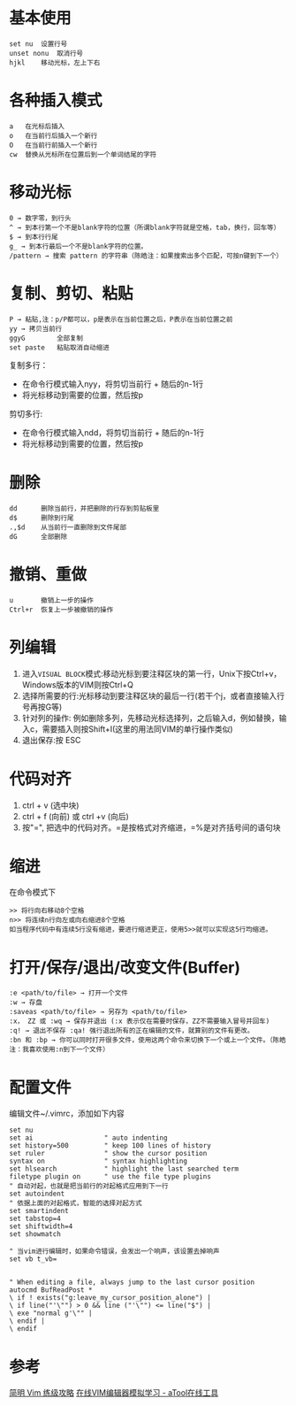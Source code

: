 # 基本使用

    set nu  设置行号
    unset nonu  取消行号
    hjkl    移动光标，左上下右
# 各种插入模式

    a   在光标后插入
    o   在当前行后插入一个新行
    O   在当前行前插入一个新行
    cw  替换从光标所在位置后到一个单词结尾的字符
# 移动光标

    0 → 数字零，到行头
    ^ → 到本行第一个不是blank字符的位置（所谓blank字符就是空格，tab，换行，回车等）
    $ → 到本行行尾
    g_ → 到本行最后一个不是blank字符的位置。
    /pattern → 搜索 pattern 的字符串（陈皓注：如果搜索出多个匹配，可按n键到下一个）

# 复制、剪切、粘贴

    P → 粘贴,注：p/P都可以，p是表示在当前位置之后，P表示在当前位置之前
    yy → 拷贝当前行
    ggyG        全部复制
    set paste   粘贴取消自动缩进
复制多行：
* 在命令行模式输入nyy，将剪切当前行 + 随后的n-1行
* 将光标移动到需要的位置，然后按p

剪切多行:
* 在命令行模式输入ndd，将剪切当前行 + 随后的n-1行
* 将光标移动到需要的位置，然后按p

# 删除

    dd      删除当前行，并把删除的行存到剪贴板里
    d$      删除到行尾
    .,$d    从当前行一直删除到文件尾部
    dG      全部删除
# 撤销、重做

    u       撤销上一步的操作
    Ctrl+r  恢复上一步被撤销的操作
    
# 列编辑

1. 进入`VISUAL BLOCK`模式:移动光标到要注释区块的第一行，Unix下按Ctrl+v，Windows版本的VIM则按Ctrl+Q
2. 选择所需要的行:光标移动到要注释区块的最后一行(若干个j，或者直接输入行号再按G等)
3. 针对列的操作: 例如删除多列，先移动光标选择列，之后输入d，例如替换，输入c，需要插入则按Shift+I(这里的用法同VIM的单行操作类似)
4. 退出保存:按 ESC

# 代码对齐
1. ctrl + v (选中块)
2. ctrl + f (向前) 或 ctrl +v (向后)
3. 按"=", 把选中的代码对齐。=是按格式对齐缩进，=%是对齐括号间的语句块

# 缩进
在命令模式下

    >> 将行向右移动8个空格
    n>> 将连续n行向左或向右缩进8个空格
    如当程序代码中有连续5行没有缩进，要进行缩进更正，使用5>>就可以实现这5行均缩进。


# 打开/保存/退出/改变文件(Buffer)

    :e <path/to/file> → 打开一个文件
    :w → 存盘
    :saveas <path/to/file> → 另存为 <path/to/file>
    :x， ZZ 或 :wq → 保存并退出 (:x 表示仅在需要时保存，ZZ不需要输入冒号并回车)
    :q! → 退出不保存 :qa! 强行退出所有的正在编辑的文件，就算别的文件有更改。
    :bn 和 :bp → 你可以同时打开很多文件，使用这两个命令来切换下一个或上一个文件。（陈皓注：我喜欢使用:n到下一个文件）

# 配置文件
编辑文件~/.vimrc，添加如下内容
```
set nu
set ai                  " auto indenting
set history=500         " keep 100 lines of history
set ruler               " show the cursor position
syntax on               " syntax highlighting
set hlsearch            " highlight the last searched term
filetype plugin on      " use the file type plugins
" 自动对起，也就是把当前行的对起格式应用到下一行
set autoindent
" 依据上面的对起格式，智能的选择对起方式
set smartindent
set tabstop=4
set shiftwidth=4
set showmatch

" 当vim进行编辑时，如果命令错误，会发出一个响声，该设置去掉响声
set vb t_vb=


" When editing a file, always jump to the last cursor position
autocmd BufReadPost *
\ if ! exists("g:leave_my_cursor_position_alone") |
\ if line("'\"") > 0 && line ("'\"") <= line("$") |
\ exe "normal g'\"" |
\ endif |
\ endif
```

# 参考
[简明 Vim 练级攻略](http://coolshell.cn/articles/5426.html?hmsr=toutiao.io&utm_medium=toutiao.io&utm_source=toutiao.io)
[在线VIM编辑器模拟学习 - aTool在线工具](http://www.atool.org/vim.php)
